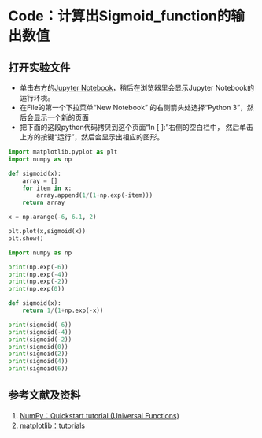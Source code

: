 # Code：计算出Sigmoid_function的输出数值

## 打开实验文件

- 单击右方的[Jupyter Notebook](https://mybinder.org/v2/gh/ipython/ipython-in-depth/master?filepath=binder/Index.ipynb)，稍后在浏览器里会显示Jupyter Notebook的运行环境。
- 在File的第一个下拉菜单“New Notebook” 的右侧箭头处选择“Python 3”，然后会显示一个新的页面
- 把下面的这段python代码拷贝到这个页面“In [ ]:”右侧的空白栏中， 然后单击上方的按键“运行”，然后会显示出相应的图形。

```python
import matplotlib.pyplot as plt
import numpy as np

def sigmoid(x):
    array = []
    for item in x:
        array.append(1/(1+np.exp(-item)))
    return array

x = np.arange(-6, 6.1, 2)

plt.plot(x,sigmoid(x))
plt.show()
```

```python
import numpy as np

print(np.exp(-6))
print(np.exp(-4))
print(np.exp(-2))
print(np.exp(0))

def sigmoid(x):
    return 1/(1+np.exp(-x))

print(sigmoid(-6))
print(sigmoid(-4))
print(sigmoid(-2))
print(sigmoid(0))
print(sigmoid(2))
print(sigmoid(4))
print(sigmoid(6))
```

## 参考文献及资料

1. [NumPy：Quickstart tutorial (Universal Functions)](https://numpy.org/devdocs/user/quickstart.html#universal-functionsl)
2. [matplotlib：tutorials](https://matplotlib.org/tutorials/index.html)